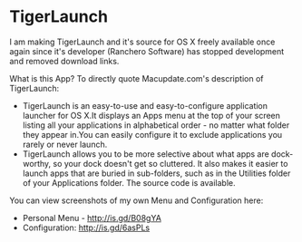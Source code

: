 # TigerLaunch
I am making TigerLaunch and it's source for OS X freely available once again since it's developer (Ranchero Software) has stopped development and removed download links.

What is this App?
To directly quote Macupdate.com's description of TigerLaunch:
 - TigerLaunch is an easy-to-use and easy-to-configure application launcher for OS X.It displays an Apps menu at the top of your screen listing all your applications in alphabetical order - no matter what folder they appear in.You can easily configure it to exclude applications you rarely or never launch.
 - TigerLaunch allows you to be more selective about what apps are dock-worthy, so your dock doesn't get so cluttered. It also makes it easier to launch apps that are buried in sub-folders, such as in the Utilities folder of your Applications folder. The source code is available.

You can view screenshots of my own Menu and Configuration here:
 - Personal Menu - http://is.gd/B08gYA
 - Configuration: http://is.gd/6asPLs
